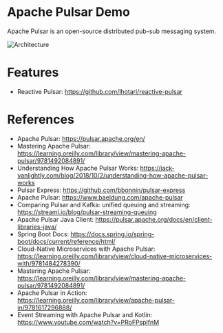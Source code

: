 Apache Pulsar Demo
==================

Apache Pulsar is an open-source distributed pub-sub messaging system.

![Architecture](https://pulsar.apache.org/docs/assets/pulsar-system-architecture.png)

# Features

* Reactive Pulsar: https://github.com/lhotari/reactive-pulsar

# References

* Apache Pulsar: https://pulsar.apache.org/en/
* Mastering Apache Pulsar: https://learning.oreilly.com/library/view/mastering-apache-pulsar/9781492084891/
* Understanding How Apache Pulsar Works: https://jack-vanlightly.com/blog/2018/10/2/understanding-how-apache-pulsar-works
* Pulsar Express: https://github.com/bbonnin/pulsar-express
* Apache Pulsar: https://www.baeldung.com/apache-pulsar
* Comparing Pulsar and Kafka: unified queuing and streaming: https://streaml.io/blog/pulsar-streaming-queuing
* Apache Pulsar Java Client: https://pulsar.apache.org/docs/en/client-libraries-java/
* Spring Boot Docs: https://docs.spring.io/spring-boot/docs/current/reference/html/
* Cloud-Native Microservices with Apache Pulsar:  https://learning.oreilly.com/library/view/cloud-native-microservices-with/9781484278390/
* Mastering Apache Pulsar: https://learning.oreilly.com/library/view/mastering-apache-pulsar/9781492084891/
* Apache Pulsar in Action: https://learning.oreilly.com/library/view/apache-pulsar-in/9781617296888/
* Event Streaming with Apache Pulsar and Kotlin: https://www.youtube.com/watch?v=PRoFPsplfnM 
